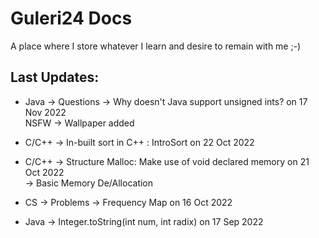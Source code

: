 # Guleri24 Docs

 A place where I store whatever I learn and desire to remain with me ;-)

 ## Last Updates:
 
 * Java -> Questions -> Why doesn't Java support unsigned ints? on 17 Nov 2022 \
   NSFW -> Wallpaper added

 * C/C++ -> In-built sort in C++ : IntroSort on 22 Oct 2022

 * C/C++ -> Structure Malloc: Make use of void declared memory on 21 Oct 2022 \
       -> Basic Memory De/Allocation 
       
 * CS -> Problems -> Frequency Map on 16 Oct 2022

 * Java -> Integer.toString(int num, int radix) on 17 Sep 2022
